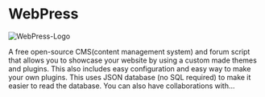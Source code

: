 # WebPress
![WebPress-Logo](https://github.com/surveybuilderteams/WebPress/blob/master/WebPress/themes/default/images/256x256.png?raw=true)

A free open-source CMS(content management system) and forum script that allows you to showcase your website by using a custom made themes and plugins. This also includes easy configuration and easy way to make your own plugins. This uses JSON database (no SQL required) to make it easier to read the database. You can also have collaborations with…
